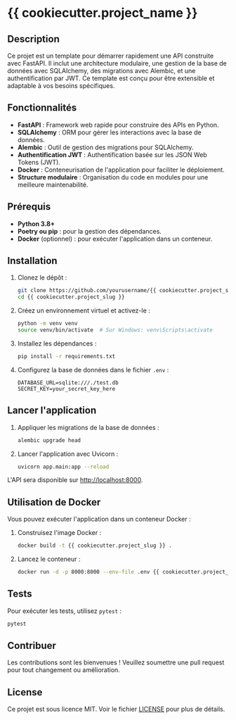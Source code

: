 
# {{ cookiecutter.project_name }}

## Description

Ce projet est un template pour démarrer rapidement une API construite avec FastAPI. Il inclut une architecture modulaire, une gestion de la base de données avec SQLAlchemy, des migrations avec Alembic, et une authentification par JWT. Ce template est conçu pour être extensible et adaptable à vos besoins spécifiques.

## Fonctionnalités

- **FastAPI** : Framework web rapide pour construire des APIs en Python.
- **SQLAlchemy** : ORM pour gérer les interactions avec la base de données.
- **Alembic** : Outil de gestion des migrations pour SQLAlchemy.
- **Authentification JWT** : Authentification basée sur les JSON Web Tokens (JWT).
- **Docker** : Conteneurisation de l'application pour faciliter le déploiement.
- **Structure modulaire** : Organisation du code en modules pour une meilleure maintenabilité.

## Prérequis

- **Python 3.8+**
- **Poetry ou pip** : pour la gestion des dépendances.
- **Docker** (optionnel) : pour exécuter l'application dans un conteneur.

## Installation

1. Clonez le dépôt :
   ```bash
   git clone https://github.com/yourusername/{{ cookiecutter.project_slug }}.git
   cd {{ cookiecutter.project_slug }}
   ```

2. Créez un environnement virtuel et activez-le :
   ```bash
   python -m venv venv
   source venv/bin/activate  # Sur Windows: venv\Scripts\activate
   ```

3. Installez les dépendances :
   ```bash
   pip install -r requirements.txt
   ```

4. Configurez la base de données dans le fichier `.env` :
   ```dotenv
   DATABASE_URL=sqlite:///./test.db
   SECRET_KEY=your_secret_key_here
   ```

## Lancer l'application

1. Appliquer les migrations de la base de données :
   ```bash
   alembic upgrade head
   ```

2. Lancer l'application avec Uvicorn :
   ```bash
   uvicorn app.main:app --reload
   ```

L'API sera disponible sur [http://localhost:8000](http://localhost:8000).

## Utilisation de Docker

Vous pouvez exécuter l'application dans un conteneur Docker :

1. Construisez l'image Docker :
   ```bash
   docker build -t {{ cookiecutter.project_slug }} .
   ```

2. Lancez le conteneur :
   ```bash
   docker run -d -p 8000:8000 --env-file .env {{ cookiecutter.project_slug }}
   ```

## Tests

Pour exécuter les tests, utilisez `pytest` :
```bash
pytest
```

## Contribuer

Les contributions sont les bienvenues ! Veuillez soumettre une pull request pour tout changement ou amélioration.

## License

Ce projet est sous licence MIT. Voir le fichier [LICENSE](LICENSE) pour plus de détails.